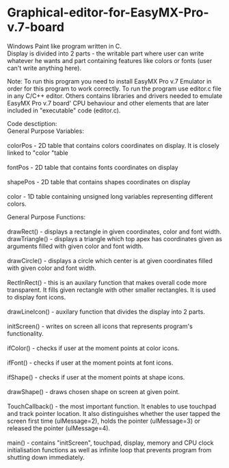 # Graphical-editor-for-EasyMX-Pro-v.7-board
Windows Paint like program written in C. <br>
Display is divided into 2 parts - the writable part where user can write whatever he wants and part containing features like colors or fonts (user can't write anything here).

Note: To run this program you need to install EasyMX Pro v.7 Emulator in order for this program to work correctly. To run the program use editor.c file in any C/C++ editor. Others contains libraries and drivers needed to emulate EasyMX Pro v.7 board' CPU behaviour and other elements that are later included in "executable" code (editor.c).

Code desctiption: <br>
General Purpose Variables: <br><br>
colorPos - 2D table that contains colors coordinates on display. It is closely linked to "color "table <br><br>
fontPos - 2D table that contains fonts coordinates on display <br><br>
shapePos - 2D table that contains shapes coordinates on display <br><br>
color - 1D table containing unsigned long variables representing different colors.

General Purpose Functions: <br><br>
drawRect() - displays a rectangle in given coordinates, color and font width. <br>
drawTriangle() - displays a triangle which top apex has coordinates given as arguments filled with given color and font width. <br><br>
drawCircle() - displays a circle which center is at given coordinates filled with given color and font width. <br><br>
RectInRect() - this is an auxilary function that makes overall code more transparent. It fills given rectangle with other smaller rectangles. It is used to display font icons. <br><br>
drawLineIcon() - auxilary function that divides the display into 2 parts. <br><br>
initScreen() - writes on screen all icons that represents program's functionality. <br><br>
ifColor() - checks if user at the moment points at color icons. <br><br>
ifFont() - checks if user at the moment points at font icons. <br><br>
ifShape() - checks if user at the moment points at shape icons. <br><br>
drawShape() - draws chosen shape on screen at given point. <br><br>
TouchCallback() - the most important function. It enables to use touchpad and track pointer location. It also distinguishes whether the user tapped the screen first time (ulMessage=2), holds the pointer (ulMessage=3) or released the pointer (ulMessage=4). <br><br>
main() - contains "initScreen", touchpad, display, memory and CPU clock initialisation functions as well as infinite loop that prevents program from shutting down immediately. <br>
